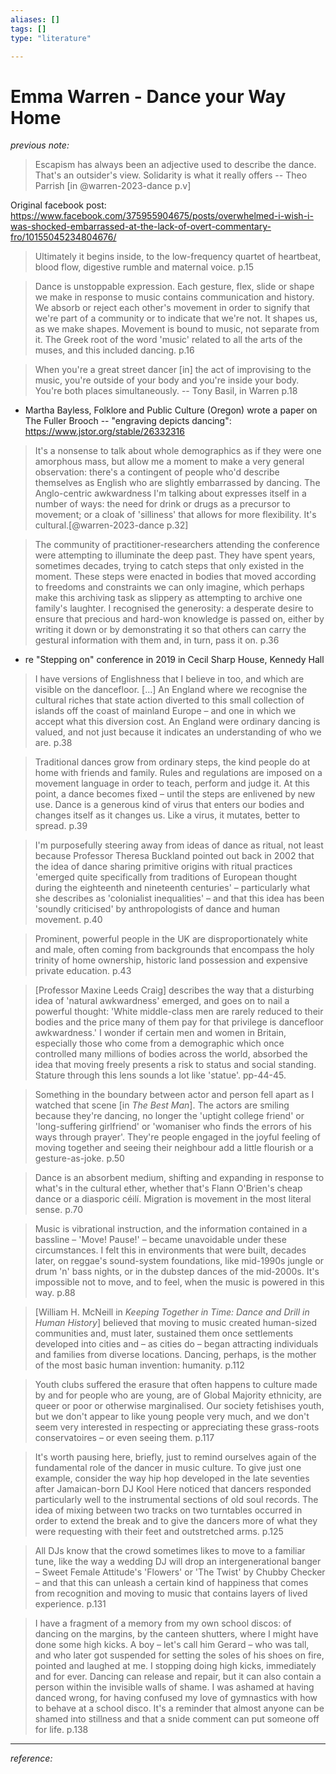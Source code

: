 ```yaml
---
aliases: []
tags: []
type: "literature"

---
```


# Emma Warren - Dance your Way Home

_previous note:_

> Escapism has always been an adjective used to describe the dance. That's an outsider's view. Solidarity is what it really offers -- Theo Parrish [in @warren-2023-dance p.v]

Original facebook post: https://www.facebook.com/375955904675/posts/overwhelmed-i-wish-i-was-shocked-embarrassed-at-the-lack-of-overt-commentary-fro/10155045234804676/

> Ultimately it begins inside, to the low-frequency quartet of heartbeat, blood flow, digestive rumble and maternal voice. p.15

> Dance is unstoppable expression. Each gesture, flex, slide or shape we make in response to music contains communication and history. We absorb or reject each other's movement in order to signify that we're part of a community or to indicate that we're not. It shapes us, as we make shapes. Movement is bound to music, not separate from it. The Greek root of the word 'music' related to all the arts of the muses, and this included dancing. p.16

> When you're a great street dancer [in] the act of improvising to the music, you're outside of your body and you're inside your body. You're both places simultaneously. -- Tony Basil, in Warren p.18

- Martha Bayless, Folklore and Public Culture (Oregon) wrote a paper on The Fuller Brooch -- "engraving depicts dancing": <https://www.jstor.org/stable/26332316>

> It's a nonsense to talk about whole demographics as if they were one amorphous mass, but allow me a moment to make a very general observation: there's a contingent of people who'd describe themselves as English who are slightly embarrassed by dancing. The Anglo-centric awkwardness I'm talking about expresses itself in a number of ways: the need for drink or drugs as a precursor to movement; or a cloak of 'silliness' that allows for more flexibility. It's cultural.[@warren-2023-dance p.32]

> The community of practitioner-researchers attending the conference were attempting to illuminate the deep past. They have spent years, sometimes decades, trying to catch steps that only existed in the moment. These steps were enacted in bodies that moved according to freedoms and constraints we can only imagine, which perhaps make this archiving task as slippery as attempting to archive one family's laughter. I recognised the generosity: a desperate desire to ensure that precious and hard-won knowledge is passed on, either by writing it down or by demonstrating it so that others can carry the gestural information with them and, in turn, pass it on. p.36
- re "Stepping on" conference in 2019 in Cecil Sharp House, Kennedy Hall 

> I have versions of Englishness that I believe in too, and which are visible on the dancefloor. [...] An England where we recognise the cultural riches that state action diverted to this small collection of islands off the coast of mainland Europe – and one in which we accept what this diversion cost. An England were ordinary dancing is valued, and not just because it indicates an understanding of who we are. p.38

> Traditional dances grow from ordinary steps, the kind people do at home with friends and family. Rules and regulations are imposed on a movement language in order to teach, perform and judge it. At this point, a dance becomes fixed – until the steps are enlivened by new use. Dance is a generous kind of virus that enters our bodies and changes itself as it changes us. Like a virus, it mutates, better to spread. p.39

> I'm purposefully steering away from ideas of dance as ritual, not least because Professor Theresa Buckland pointed out back in 2002 that the idea of dance sharing primitive origins with ritual practices 'emerged quite specifically from traditions of European thought during the eighteenth and nineteenth centuries' – particularly what she describes as 'colonialist inequalities' – and that this idea has been 'soundly criticised' by anthropologists of dance and human movement. p.40

> Prominent, powerful people in the UK are disproportionately white and male, often coming from backgrounds that encompass the holy trinity of home ownership, historic land possession and expensive private education. p.43

> [Professor Maxine Leeds Craig] describes the way that a disturbing idea of 'natural awkwardness' emerged, and goes on to nail a powerful thought: 'White middle-class men are rarely reduced to their bodies and the price many of them pay for that privilege is dancefloor awkwardness.' I wonder if certain men and women in Britain, especially those who come from a demographic which once controlled many millions of bodies across the world, absorbed the idea that moving freely presents a risk to status and social standing. Stature through this lens sounds a lot like 'statue'. pp-44-45. 

> Something in the boundary between actor and person fell apart as I watched that scene [in _The Best Man_]. The actors are smiling because they're dancing, no longer the 'uptight college friend' or 'long-suffering girlfriend' or 'womaniser who finds the errors of his ways through prayer'. They're people engaged in the joyful feeling of moving together and seeing their neighbour add a little flourish or a gesture-as-joke. p.50

> Dance is an absorbent medium, shifting and expanding in response to what's in the cultural ether, whether that's Flann O'Brien's cheap dance or a diasporic céilí. Migration is movement in the most literal sense. p.70

> Music is vibrational instruction, and the information contained in a bassline – 'Move! Pause!' – became unavoidable under these circumstances. I felt this in environments that were built, decades later, on reggae's sound-system foundations, like mid-1990s jungle or drum 'n' bass nights, or in the dubstep dances of the mid-2000s. It's impossible not to move, and to feel, when the music is powered in this way. p.88

> [William H. McNeill in _Keeping Together in Time: Dance and Drill in Human History_] believed that moving to music created human-sized communities and, must later, sustained them once settlements developed into cities and – as cities do – began attracting individuals and families from diverse locations. 
> Dancing, perhaps, is the mother of the most basic human invention: humanity. p.112

> Youth clubs suffered the erasure that often happens to culture made by and for people who are young, are of Global Majority ethnicity, are queer or poor or otherwise marginalised. Our society fetishises youth, but we don't appear to like young people very much, and we don't seem very interested in respecting or appreciating these grass-roots conservatoires – or even seeing them. p.117

> It's worth pausing here, briefly, just to remind ourselves again of the fundamental role of the dancer in music culture. To give just one example, consider the way hip hop developed in the late seventies after Jamaican-born DJ Kool Here noticed that dancers responded particularly well to the instrumental sections of old soul records. The idea of mixing between two tracks on two turntables occurred in order to extend the break and to give the dancers more of what they were requesting with their feet and outstretched arms. p.125

> All DJs know that the crowd sometimes likes to move to a familiar tune, like the way a wedding DJ will drop an intergenerational banger – Sweet Female Attitude's 'Flowers' or 'The Twist' by Chubby Checker – and that this can unleash a certain kind of happiness that comes from recognition and moving to music that contains layers of lived experience. p.131

> I have a fragment of a memory from my own school discos: of dancing on the margins, by the canteen shutters, where I might have done some high kicks. A boy – let's call him Gerard – who was tall, and who later got suspended for setting the soles of his shoes on fire, pointed and laughed at me. I stopping doing high kicks, immediately and for ever. Dancing can release and repair, but it can also contain a person within the invisible walls of shame. I was ashamed at having danced wrong, for having confused my love of gymnastics with how to behave at a school disco. It's a reminder that almost anyone can be shamed into stillness and that a snide comment can put someone off for life. p.138




---
_reference:_ 